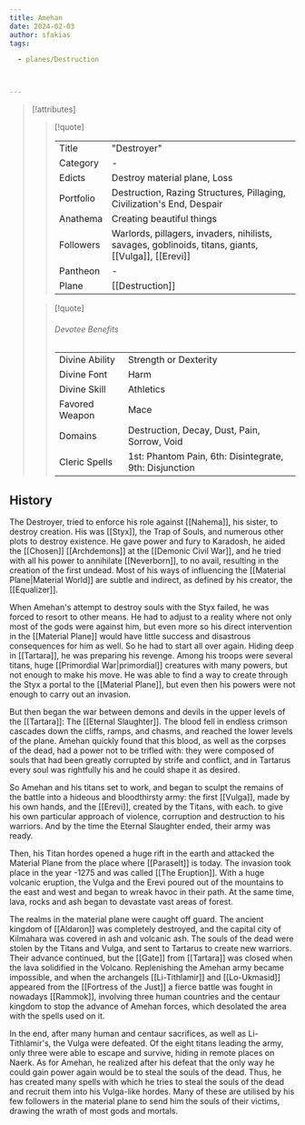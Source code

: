```yaml
---
title: Amehan
date: 2024-02-03
author: sfakias
tags:

  - planes/Destruction



---
```

> [!attributes]
> 
> > [!quote]
> >
> > | | |
> > | --- | --- |
> > | Title | "Destroyer" |
> > | Category | - |
> > | Edicts | Destroy material plane, Loss |
> > | Portfolio | Destruction, Razing Structures, Pillaging, Civilization's End, Despair |
> > | Anathema | Creating beautiful things |
> > | Followers | Warlords, pillagers, invaders, nihilists, savages, goblinoids, titans, giants, [[Vulga]], [[Erevi]] |
> > | Pantheon | - |
> > | Plane | [[Destruction]] |
>
> > [!quote]
> > 
> > ###### Devotee Benefits
> > | | |
> > | --- | --- |
> > | Divine Ability | Strength or Dexterity |
> > | Divine Font | Harm |
> > | Divine Skill | Athletics |
> > | Favored Weapon | Mace |
> > | Domains | Destruction, Decay, Dust, Pain, Sorrow, Void |
> > | Cleric Spells | 1st: Phantom Pain, 6th: Disintegrate, 9th: Disjunction |

## History

The Destroyer, tried to enforce his role against [[Nahema]], his sister, to destroy creation. His was [[Styx]], the Trap of Souls, and numerous other plots to destroy existence. He gave power and fury to Karadosh, he aided the [[Chosen]] [[Archdemons]] at the [[Demonic Civil War]], and he tried with all his power to annihilate [[Neverborn]], to no avail, resulting in the creation of the first undead. Most of his ways of influencing the [[Material Plane|Material World]] are subtle and indirect, as defined by his creator, the [[Equalizer]].

When Amehan's attempt to destroy souls with the Styx failed, he was forced to resort to other means. He had to adjust to a reality where not only most of the gods were against him, but even more so his direct intervention in the [[Material Plane]] would have little success and disastrous consequences for him as well. So he had to start all over again. Hiding deep in [[Tartara]], he was preparing his revenge. Among his troops were several titans, huge [[Primordial War|primordial]] creatures with many powers, but not enough to make his move. He was able to find a way to create through the Styx a portal to the [[Material Plane]], but even then his powers were not enough to carry out an invasion.

But then began the war between demons and devils in the upper levels of the [[Tartara]]: The [[Eternal Slaughter]]. The blood fell in endless crimson cascades down the cliffs, ramps, and chasms, and reached the lower levels of the plane. Amehan quickly found that this blood, as well as the corpses of the dead, had a power not to be trifled with: they were composed of souls that had been greatly corrupted by strife and conflict, and in Tartarus every soul was rightfully his and he could shape it as desired.

So Amehan and his titans set to work, and began to sculpt the remains of the battle into a hideous and bloodthirsty army: the first [[Vulga]], made by his own hands, and the [[Erevi]], created by the Titans, with each. to give his own particular approach of violence, corruption and destruction to his warriors. And by the time the Eternal Slaughter ended, their army was ready.

Then, his Titan hordes opened a huge rift in the earth and attacked the Material Plane from the place where [[Paraselt]] is today. The invasion took place in the year -1275 and was called [[The Eruption]]. With a huge volcanic eruption, the Vulga and the Erevi poured out of the mountains to the east and west and began to wreak havoc in their path. At the same time, lava, rocks and ash began to devastate vast areas of forest.

The realms in the material plane were caught off guard. The ancient kingdom of [[Aldaron]] was completely destroyed, and the capital city of Kilmahara was covered in ash and volcanic ash. The souls of the dead were stolen by the Titans and Vulga, and sent to Tartarus to create new warriors. Their advance continued, but the [[Gate]] from [[Tartara]] was closed when the lava solidified in the Volcano. Replenishing the Amehan army became impossible, and when the archangels [[Li-Tithlamir]] and [[Lo-Ukmasid]] appeared from the [[Fortress of the Just]] a fierce battle was fought in nowadays [[Rammok]], involving three human countries and the centaur kingdom to stop the advance of Amehan forces, which desolated the area with the spells used on it.

In the end, after many human and centaur sacrifices, as well as Li-Tithlamir's, the Vulga were defeated. Of the eight titans leading the army, only three were able to escape and survive, hiding in remote places on Naerk. As for Amehan, he realized after his defeat that the only way he could gain power again would be to steal the souls of the dead. Thus, he has created many spells with which he tries to steal the souls of the dead and recruit them into his Vulga-like hordes. Many of these are utilised by his few followers in the material plane to send him the souls of their victims, drawing the wrath of most gods and mortals.